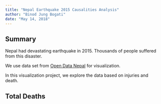 ```yaml
---
title: "Nepal Earthquake 2015 Causalities Analysis"
author: "Binod Jung Bogati"
date: "May 14, 2018"
---
```



  
## Summary  

Nepal had devastating earthquake in 2015. Thousands of people suffered from this disaster. 

We use data set from [Open Data Nepal](http://data.opennepal.net/content/causalities-caused-earthquake2015) for visualization.

In this visualization project, we explore the data based on injuries and death.



## Total Deaths 
